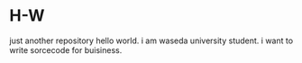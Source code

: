 # H-W
just another repository
hello world.
i am waseda university student.
i want to write sorcecode for buisiness.
